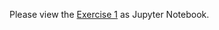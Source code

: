 Please view the [Exercise 1](https://github.com/ozgurpolat/stanford-machine-learning/blob/master/Project1/PYTHON/ex1.ipynb) as Jupyter Notebook.
